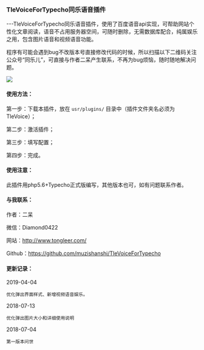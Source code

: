 ### TleVoiceForTypecho同乐语音插件

---TleVoiceForTypecho同乐语音插件，使用了百度语音api实现，可帮助网站个性化文章阅读，语音不占用服务器空间，可随时删除，无需数据库配合，纯属娱乐之用，包含图片语音和视频语音功能。

程序有可能会遇到bug不改版本号直接修改代码的时候，所以扫描以下二维码关注公众号“同乐儿”，可直接与作者二呆产生联系，不再为bug烦恼，随时随地解决问题。

<img src="http://me.tongleer.com/content/uploadfile/201706/008b1497454448.png">

#### 使用方法：
第一步：下载本插件，放在 `usr/plugins/` 目录中（插件文件夹名必须为TleVoice）；

第二步：激活插件；

第三步：填写配置；

第四步：完成。

#### 使用注意：
此插件用php5.6+Typecho正式版编写，其他版本也可，如有问题联系作者。

#### 与我联系：
作者：二呆

微信：Diamond0422

网站：http://www.tongleer.com/

Github：https://github.com/muzishanshi/TleVoiceForTypecho

#### 更新记录：
2019-04-04

	优化弹出界面样式、新增视频语音娱乐。

2018-07-13

	优化弹出图片大小和详细使用说明

2018-07-04

	第一版本问世